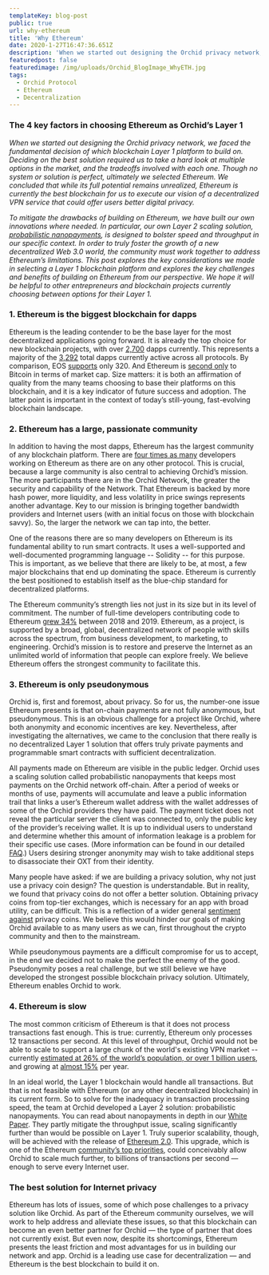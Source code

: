 ```yaml
---
templateKey: blog-post
public: true
url: why-ethereum
title: 'Why Ethereum'
date: 2020-1-27T16:47:36.651Z
description: 'When we started out designing the Orchid privacy network, we faced the fundamental decision of which blockchain Layer 1 platform to build on.'
featuredpost: false
featuredimage: /img/uploads/Orchid_BlogImage_WhyETH.jpg
tags:
  - Orchid Protocol
  - Ethereum
  - Decentralization
---
```

### The 4 key factors in choosing Ethereum as Orchid’s Layer 1

*When we started out designing the Orchid privacy network, we faced the fundamental decision of which blockchain Layer 1 platform to build on. Deciding on the best solution required us to take a hard look at multiple options in the market, and the tradeoffs involved with each one. Though no system or solution is perfect, ultimately we selected Ethereum. We concluded that while its full potential remains unrealized, Ethereum is currently the best blockchain for us to execute our vision of a decentralized VPN service that could offer users better digital privacy.*

*To mitigate the drawbacks of building on Ethereum, we have built our own innovations where needed. In particular, our own Layer 2 scaling solution, [probabilistic nanopayments](https://medium.com/orchid-labs/probabilistic-nanopayments-4aa423c3f22f), is designed to bolster speed and throughput in our specific context. In order to truly foster the growth of a new decentralized Web 3.0 world, the community must work together to address Ethereum’s limitations. This post explores the key considerations we made in selecting a Layer 1 blockchain platform and explores the key challenges and benefits of building on Ethereum from our perspective. We hope it will be helpful to other entrepreneurs and blockchain projects currently choosing between options for their Layer 1.*

### 1. Ethereum is the biggest blockchain for dapps

Ethereum is the leading contender to be the base layer for the most decentralized applications going forward. It is already the top choice for new blockchain projects, with over [2,700](https://www.stateofthedapps.com/platforms/ethereum) dapps currently. This represents a majority of the [3,292](https://www.stateofthedapps.com/stats/platform/ethereum#new) total dapps currently active across all protocols. By comparison, EOS [supports](https://www.stateofthedapps.com/rankings/platform/eos) only 320. And Ethereum is [second only](https://coinmarketcap.com/) to Bitcoin in terms of market cap. Size matters: it is both an affirmation of quality from the many teams choosing to base their platforms on this blockchain, and it is a key indicator of future success and adoption. The latter point is important in the context of today’s still-young, fast-evolving blockchain landscape. 

### 2. Ethereum has a large, passionate community

In addition to having the most dapps, Ethereum has the largest community of any blockchain platform. There are [four times as many](https://consensys.net/blog/blockchain-development/ethereum-has-4x-more-developers-than-any-other-crypto-ecosystem/) developers working on Ethereum as there are on any other protocol. This is crucial, because a large community is also central to achieving Orchid’s mission. The more participants there are in the Orchid Network, the greater the security and capability of the Network. That Ethereum is backed by more hash power, more liquidity, and less volatility in price swings represents another advantage. Key to our mission is bringing together bandwidth providers and Internet users (with an initial focus on those with blockchain savvy). So, the larger the network we can tap into, the better.

One of the reasons there are so many developers on Ethereum is its fundamental ability to run smart contracts. It uses a well-supported and well-documented programming language -- Solidity -- for this purpose. This is important, as we believe that there are likely to be, at most, a few major blockchains that end up dominating the space. Ethereum is currently the best positioned to establish itself as the blue-chip standard for decentralized platforms.

The Ethereum community’s strength lies not just in its size but in its level of commitment. The number of full-time developers contributing code to Ethereum [grew 34%](https://consensys.net/blog/blockchain-development/ethereum-has-4x-more-developers-than-any-other-crypto-ecosystem/) between 2018 and 2019. Ethereum, as a project, is supported by a broad, global, decentralized network of people with skills across the spectrum, from business development, to marketing, to engineering. Orchid’s mission is to restore and preserve the Internet as an unlimited world of information that people can explore freely. We believe Ethereum offers the strongest community to facilitate this.

### 3. Ethereum is only pseudonymous

Orchid is, first and foremost, about privacy. So for us, the number-one issue Ethereum presents is that on-chain payments are not fully anonymous, but pseudonymous. This is an obvious challenge for a project like Orchid, where both anonymity and economic incentives are key. Nevertheless, after investigating the alternatives, we came to the conclusion that there really is no decentralized Layer 1 solution that offers truly private payments and programmable smart contracts with sufficient decentralization. 

All payments made on Ethereum are visible in the public ledger. Orchid uses a scaling solution called probabilistic nanopayments that keeps most payments on the Orchid network off-chain. After a period of weeks or months of use, payments will accumulate and leave a public information trail that links a user’s Ethereum wallet address with the wallet addresses of some of the Orchid providers they have paid. The payment ticket does not reveal the particular server the client was connected to, only the public key of the provider’s receiving wallet. It is up to individual users to understand and determine whether this amount of information leakage is a problem for their specific use cases. (More information can be found in our detailed [FAQ](https://www.orchid.com/faq).) Users desiring stronger anonymity may wish to take additional steps to disassociate their OXT from their identity.

Many people have asked: if we are building a privacy solution, why not just use a privacy coin design? The question is understandable. But in reality, we found that privacy coins do not offer a better solution. Obtaining privacy coins from top-tier exchanges, which is necessary for an app with broad utility, can be difficult. This is a reflection of a wider general [sentiment](https://themerkle.com/is-there-a-future-for-privacy-coins-in-the-united-states/) [against](https://finance.yahoo.com/news/okex-korea-delists-privacy-coins-120014891.html) privacy coins. We believe this would hinder our goals of making Orchid  available to as many users as we can, first throughout the crypto community and then to the mainstream.

While pseudonymous payments are a difficult compromise for us to accept, in the end we decided not to make the perfect the enemy of the good. Pseudonymity poses a real challenge, but we still believe we have developed the strongest possible blockchain privacy solution. Ultimately, Ethereum enables Orchid to work.

### 4. Ethereum is slow

The most common criticism of Ethereum is that it does not process transactions fast enough. This is true: currently, Ethereum only processes 12 transactions per second. At this level of throughput, Orchid would not be able to scale to support a large chunk of the world's existing VPN market -- currently [estimated at 26% of the world’s population, or over 1 billion users](https://blog.globalwebindex.com/chart-of-the-day/vpn-usage-2018/), and growing at [almost 15%](https://www.statista.com/statistics/542817/worldwide-virtual-private-network-market/) per year.

In an ideal world, the Layer 1 blockchain would handle all transactions. But that is not feasible with Ethereum (or any other decentralized blockchain) in its current form. So to solve for the inadequacy in transaction processing speed, the team at Orchid developed a Layer 2 solution: probabilistic nanopayments. You can read about nanopayments in depth in our [White Paper](https://www.orchid.com/whitepaper.pdf). They partly mitigate the throughput issue, scaling significantly further than would be possible on Layer 1. Truly superior scalability, though, will be achieved with the release of [Ethereum 2.0](https://docs.ethhub.io/ethereum-roadmap/ethereum-2.0/eth-2.0-phases/). This upgrade, which is one of the Ethereum [community’s top priorities](https://www.coinspeaker.com/ethereum-2-testnet-22000-validators/), could conceivably allow Orchid to scale much further, to billions of transactions per second — enough to serve every Internet user. 

### The best solution for Internet privacy

Ethereum has lots of issues, some of which pose challenges to a privacy solution like Orchid. As part of the Ethereum community ourselves, we will work to help address and alleviate these issues, so that this blockchain can become an even better partner for Orchid — the type of partner that does not currently exist. But even now, despite its shortcomings, Ethereum presents the least friction and most advantages for us in building our network and app. Orchid is a leading use case for decentralization — and Ethereum is the best blockchain to build it on.
